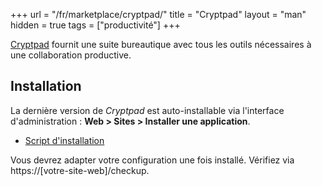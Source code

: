 +++
url = "/fr/marketplace/cryptpad/"
title = "Cryptpad"
layout = "man"
hidden = true
tags = ["productivité"]
+++

[Cryptpad](https://cryptpad.fr/) fournit une suite bureautique avec tous les outils nécessaires à une collaboration productive.

## Installation

La dernière version de *Cryptpad* est auto-installable via l'interface d'administration : **Web > Sites > Installer une application**.

- [Script d'installation](https://admin.alwaysdata.com/site/application/script/168/detail/)

Vous devrez adapter votre configuration une fois installé. Vérifiez via https://[votre-site-web]/checkup.
